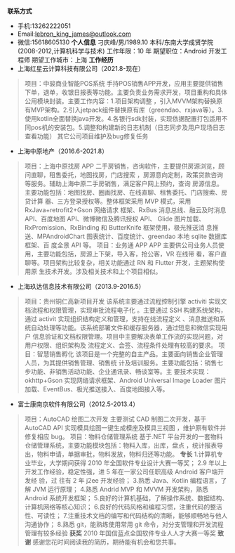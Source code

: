 **联系方式**
- 手机:13262222051
- Email:lebron_king_james@outlook.com
- 微信:15618605130
**个人信息**
刁庆峰/男/1989.10
本科/东南大学成贤学院(2008-2012,计算机科学与技术)
工作年限：10 年
期望职位：Android 开发工程师
期望工作城市：上海
**工作经历**
- 上海红星云计算科技有限公司（2021.8-现在）
> 项目：中骏商业智能POS系统
> 手持POS销售APP开发，应用主要提供销售下单，退单，收银日报表等功能。主要负责业务需求开发，项目重构和具体公用模块封装。主要工作内容：1.项目架构调整 ，引入MVVM架构替换原有MVP架构。2.引入jetpack组件替换原有库（greendao、rxjava等）。3.使用kotlin全面替换java开发。4.各银行sdk封装，实现依据配置打包适用不同pos机的安装包。5.调整和构建新的日志机制（日志同步及用户现场日志查看功能）
> 其它公司项目维护及bug修复任务

- 上海中原地产（2016.6-2021.8）
> 项目：上海中原找房 APP
> 二手房销售，咨询软件，主要提供房源浏览，顾问直聊，租售委托，地图找房，门店搜索
，房源意向定制，政策贷款咨询等服务。辅助上海中原二手房销售，满足客户网上预约，查询
房源信息。主要功能包括：地图找房、圈画找房、在线直聊、租售委托、门店搜索、房贷计算
器、三方登录授权等。整体框架采用 MVP 模式，采用 RxJava+retrofit2+Gson 网络请求
框架、RxBus 消息总线、融云及时消息 API、百度地图 API、微博微信及腾讯授权 API、
Glide 图片加载、RxPromission、RxBinding 和 ButterKnife 框架使用，极光推送消
息推送、MPAndroidChart 图表统计、百度统计、greendao 本地 sqlite 数据库框架、百
度全景 API 等。
> 项目：业务通 APP
> APP 主要供公司业务人员使用，主要功能包括，房源上下架，导入客，抢公客，VR 在线带
看，客户直聊等。项目架构比较复杂，相关功能通过 RN 和 Flutter 开发，主题架构使用原
生技术开发。涉及相关技术和上个项目相似。
- 上海玖达信息技术有限公司（2013.9-2016.5）
> 项目：贵州铜仁高新项目开发
> 该系统主要通过流程控制引擎 activiti 实现文档流程和权限管理，实现审批流程电子化
。主要通过 SSH 构建系统架构，通过 activit 实现组织结构定义和管理，支持在线流程定义
、消息推送和系统自动处理等功能。该系统部署文件和缓存服务器，通过短息和微信实现用户
信息验证和文档权限管理。项目中主要解决表单工作流的实现问题，对用户权限、组织架构及
流程定义、会签、流程条件处理有较高的要求。
> 项目：智慧销售孵化
> 该项目是一个完整的自主产品。主要面向销售企业管理人员，为其提供销售管理、销售统
计及培训服务。主要功能包括：销售七步功能、非销售活动功能、企业通讯录、畅谈室等。主
要技术实现：okhttp+Gson 实现网络请求框架、Android Universal Image Loader 
图片加载、EventBus、极光推送接入、百度地图接入等。
- 富士康南京软件有限公司（2012.5-2013.4）
> 项目：AutoCAD 绘图二次开发
主要测试 CAD 制图二次开发，基于 AutoCAD API 实现模具绘图一键生成模座及模具三视图
，维护原有软件并修复相应 bug。
> 项目：物料仓储管理系统
> 基于.NET 平台开发的一套物料仓储管理系统，主要功能模块包括：物料入库，出库，盘点
，统计报表导出，物料申请，单据审批，物料发放，物料归还等功能。
**专长**
>1.计算机专业毕业，大学期间获得 2010 年全国软件专业设计大赛一等奖；
2.9 年以上开发工作经验，稳定性强，进 5 年在一家公司任职高级 Android 客户端开发经
验，过
往有 2 年 j2ee 开发经验；
3.熟悉 Java、Kotlin 编程语言，了解 JVM 运行原理；
4.熟悉 Andrid MVP 和 MVVM 开发架构，熟悉 Android 系统开发框架；
5.良好的计算机基础，了解操作系统、数据结构、计算机网络等核心知识；
6.良好的代码风格和编程习惯，注重代码的整洁性、可读性；
7.注重技术文档的编写和代码结构的清晰，能够顺畅地与他人沟通协作；
8.熟悉 git，能熟练使用常用 git 命令，对分支管理和开发流程管理有较多经验
**获奖**
> 2010 年国信蓝点全国软件专业人人才大赛一等奖
**致谢**
感谢您花时间阅读我的简历，期待能有机会和您共事。